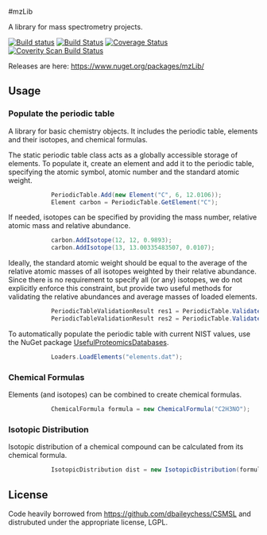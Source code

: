 #mzLib

A library for mass spectrometry projects.

 [![Build status](https://ci.appveyor.com/api/projects/status/d6jjrjfk8ou3waky/branch/master?svg=true)](https://ci.appveyor.com/project/stefanks/mzlib/branch/master)
 [![Build Status](https://travis-ci.org/smith-chem-wisc/mzLib.svg?branch=master)](https://travis-ci.org/smith-chem-wisc/mzLib)
 [![Coverage Status](https://coveralls.io/repos/github/smith-chem-wisc/mzLib/badge.svg?branch=master)](https://coveralls.io/github/smith-chem-wisc/mzLib?branch=master)
 [![Coverity Scan Build Status](https://scan.coverity.com/projects//badge.svg)](https://scan.coverity.com/projects/mzlib)
 


Releases are here: https://www.nuget.org/packages/mzLib/

## Usage

### Populate the periodic table

A library for basic chemistry objects. It includes the periodic table, elements and their isotopes, and chemical formulas.

The static periodic table class acts as a globally accessible storage of elements. To populate it, create an element and add it to the periodic table, specifying the atomic symbol, atomic number and the standard atomic weight. 
```csharp
            PeriodicTable.Add(new Element("C", 6, 12.0106));
            Element carbon = PeriodicTable.GetElement("C");
```

If needed, isotopes can be specified by providing the mass number, relative atomic mass and relative abundance. 
```csharp
            carbon.AddIsotope(12, 12, 0.9893);
            carbon.AddIsotope(13, 13.00335483507, 0.0107);
```
Ideally, the standard atomic weight should be equal to the average of the relative atomic masses of all isotopes weighted by their relative abundance. Since there is no requirement to specify all (or any) isotopes, we do not explicitly enforce this constraint, but provide two useful methods for validating the relative abundances and average masses of loaded elements. 
```csharp
            PeriodicTableValidationResult res1 = PeriodicTable.ValidateAbundances(1e-3);
            PeriodicTableValidationResult res2 = PeriodicTable.ValidateAverageMasses(1e-3);
```
To automatically populate the periodic table with current NIST values, use the NuGet package [UsefulProteomicsDatabases](https://www.nuget.org/packages/UsefulProteomicsDatabases). 
```csharp
            Loaders.LoadElements("elements.dat");
```

### Chemical Formulas

Elements (and isotopes) can be combined to create chemical formulas.
```csharp
            ChemicalFormula formula = new ChemicalFormula("C2H3NO");
```

### Isotopic Distribution

Isotopic distribution of a chemical compound can be calculated from its chemical formula.
```csharp
            IsotopicDistribution dist = new IsotopicDistribution(formula);
```

## License
Code heavily borrowed from https://github.com/dbaileychess/CSMSL and distrubuted under the appropriate license, LGPL.
